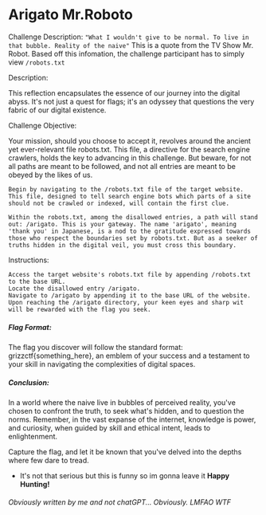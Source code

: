 # Arigato Mr.Roboto
Challenge Description: `"What I wouldn't give to be normal. To live in that bubble. Reality of the naive"`
This is a quote from the TV Show Mr. Robot. Based off this infomation, the challenge participant has to simply view `/robots.txt`


Description:


This reflection encapsulates the essence of our journey into the digital abyss. It's not just a quest for flags; it's an odyssey that questions the very fabric of our digital existence.

Challenge Objective:

Your mission, should you choose to accept it, revolves around the ancient yet ever-relevant file robots.txt. This file, a directive for the search engine crawlers, holds the key to advancing in this challenge. But beware, for not all paths are meant to be followed, and not all entries are meant to be obeyed by the likes of us.

    Begin by navigating to the /robots.txt file of the target website. This file, designed to tell search engine bots which parts of a site should not be crawled or indexed, will contain the first clue.

    Within the robots.txt, among the disallowed entries, a path will stand out: /arigato. This is your gateway. The name 'arigato', meaning 'thank you' in Japanese, is a nod to the gratitude expressed towards those who respect the boundaries set by robots.txt. But as a seeker of truths hidden in the digital veil, you must cross this boundary.

Instructions:

    Access the target website's robots.txt file by appending /robots.txt to the base URL.
    Locate the disallowed entry /arigato.
    Navigate to /arigato by appending it to the base URL of the website.
    Upon reaching the /arigato directory, your keen eyes and sharp wit will be rewarded with the flag you seek.

##### Flag Format:

The flag you discover will follow the standard format: grizzctf{something_here}, an emblem of your success and a testament to your skill in navigating the complexities of digital spaces.

##### Conclusion:

In a world where the naive live in bubbles of perceived reality, you've chosen to confront the truth, to seek what's hidden, and to question the norms. Remember, in the vast expanse of the internet, knowledge is power, and curiosity, when guided by skill and ethical intent, leads to enlightenment.

Capture the flag, and let it be known that you've delved into the depths where few dare to tread.
- It's not that serious but this is funny so im gonna leave it
**Happy Hunting!**

###### Obviously written by me and not chatGPT... Obviously. LMFAO WTF
